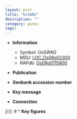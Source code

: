 ```yaml
---
layout: post
title: "OsSWN2"
description: ""
category: genes
tags: 
---
```


* **Information**  
    + Symbol: OsSWN2  
    + MSU: [LOC_Os08g02300](http://rice.uga.edu/cgi-bin/ORF_infopage.cgi?orf=LOC_Os08g02300)  
    + RAPdb: [Os08g0115800](http://rapdb.dna.affrc.go.jp/viewer/gbrowse_details/irgsp1?name=Os08g0115800)  

* **Publication**  

* **Genbank accession number**  

* **Key message**  

* **Connection**  

[//]: # * **Key figures**  


